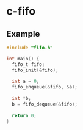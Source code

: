 # c-fifo

## Example

```c
#include "fifo.h"

int main() {
  fifo_t fifo;
  fifo_init(&fifo);
  
  int a = 0;
  fifo_enqueue(&fifo, &a);
  
  int *b;
  b = fifo_dequeue(&fifo);
  
  return 0;
}
```
